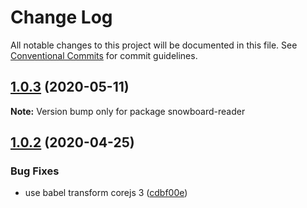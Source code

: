 # Change Log

All notable changes to this project will be documented in this file.
See [Conventional Commits](https://conventionalcommits.org) for commit guidelines.

## [1.0.3](https://github.com/bukalapak/snowboard/compare/snowboard-reader@1.0.2...snowboard-reader@1.0.3) (2020-05-11)

**Note:** Version bump only for package snowboard-reader





## [1.0.2](https://github.com/bukalapak/snowboard/compare/snowboard-reader@1.0.1...snowboard-reader@1.0.2) (2020-04-25)


### Bug Fixes

* use babel transform corejs 3 ([cdbf00e](https://github.com/bukalapak/snowboard/commit/cdbf00e5f5911c4a49f6c2254a2dd1c7a87b0ace))
